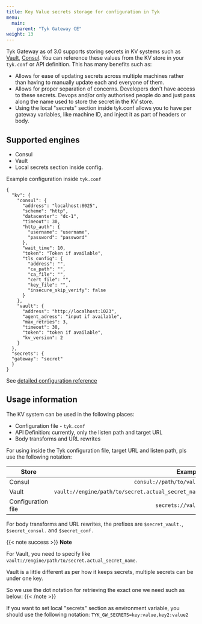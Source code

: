 ```yaml
---
title: Key Value secrets storage for configuration in Tyk
menu:
  main:
    parent: "Tyk Gateway CE"
weight: 13
---
```


Tyk Gateway as of 3.0 supports storing secrets in KV systems such as [Vault](https://vaultproject.io), [Consul](https://consul.io). You can reference these values from the KV store in your `tyk.conf` or API definition.
This has many benefits such as:
- Allows for ease of updating secrets across multiple machines rather than
  having to manually update each and everyone of them.
- Allows for proper separation of concerns. Developers don't have access to
  these secrets. Devops and/or only authorised people do and just pass along the
  name used to store the secret in the KV store.
- Using the local "secrets" section inside tyk.conf allows you to have per gateway variables, like machine ID, and inject it as part of headers or body.

## Supported engines

- Consul
- Vault
- Local secrets section inside config.

Example configuration inside `tyk.conf`

```
{
  "kv": {
    "consul": {
      "address": "localhost:8025",
      "scheme": "http",
      "datacenter": "dc-1",
      "timeout": 30,
      "http_auth": {
        "username": "username",
        "password": "password"
      },
      "wait_time": 10,
      "token": "Token if available",
      "tls_config": {
        "address": "",
        "ca_path": "",
        "ca_file": "",
        "cert_file": "",
        "key_file": "",
        "insecure_skip_verify": false
      }
    },
    "vault": {
      "address": "http://localhost:1023",
      "agent_adress": "input if available",
      "max_retries": 3,
      "timeout": 30,
      "token": "token if available",
      "kv_version": 2
    }
  },
  "secrets": {
  "gateway": "secret"
  }
}
```

See [detailed configuration reference](/docs/tyk-configuration-reference/tyk-gateway-configuration-options/#a-namekva-key-value-store)


## Usage information

The KV system can be used in the following places:

- Configuration file - `tyk.conf`
- API Definition: currently, only the listen path and target URL
- Body transforms and URL rewrites


For using inside the Tyk configuration file, target URL and listen path, pls use the following notation:

| Store                           | Example|
| --------------------------------| -----:|
| Consul                          | `consul://path/to/value`                           |
| Vault                           | `vault://engine/path/to/secret.actual_secret_name` |
| Configuration file              | `secrets://value`                                  |


For body transforms and URL rewrites, the prefixes are `$secret_vault.`, `$secret_consul.` and `$secret_conf.`

{{< note success >}}
**Note**  

For Vault, you need to specify like
``vault://engine/path/to/secret.actual_secret_name``.

Vault is a little different as per how it keeps secrets, multiple secrets can be under
one key.

So we use the dot notation for retrieving the exact one we need such as
below:
{{< /note >}}


If you want to set local "secrets" section as environment variable, you should use the following notation:
`TYK_GW_SECRETS=key:value,key2:value2`
